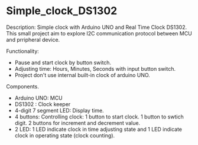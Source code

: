 # Simple_clock_DS1302

Description: 
Simple clock with Arduino UNO and Real Time Clock DS1302. This small project aim to explore I2C communication protocol between MCU and prripheral device. 

Functionality: 
- Pause and start clock by button switch. 
- Adjusting time: Hours, Minutes, Seconds with input button switch.
- Project don't use internal built-in clock of arduino UNO.

Components.
- Arduino UNO: MCU
- DS1302 : Clock keeper
- 4-digit 7 segment LED: Display time.
- 4 buttons: Controlling clock: 1 button to start clock. 1 button to swtich digit. 2 buttons for increment and decrement value.  
- 2 LED: 1 LED indicate clock in time adjusting state and 1 LED indicate clock in operating state (clock counting).
